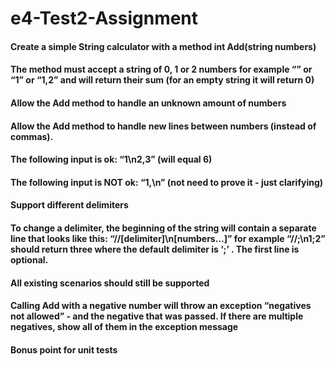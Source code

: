 # e4-Test2-Assignment
#### Create a simple String calculator with a method int Add(string numbers) 
#### The method must accept a string of 0, 1 or 2 numbers for example “” or “1” or “1,2” and will return their sum (for an empty string it will return 0)
#### Allow the Add method to handle an unknown amount of numbers
#### Allow the Add method to handle new lines between numbers (instead of commas).
#### The following input is ok: “1\n2,3” (will equal 6)
#### The following input is NOT ok: “1,\n” (not need to prove it - just clarifying)
#### Support different delimiters
#### To change a delimiter, the beginning of the string will contain a separate line that looks like this: “//[delimiter]\n[numbers…]” for example “//;\n1;2” should return three where the default delimiter is ‘;’ . The first line is optional. 
#### All existing scenarios should still be supported
#### Calling Add with a negative number will throw an exception “negatives not allowed” - and the negative that was passed. If there are multiple negatives, show all of them in the exception message
#### Bonus point for unit tests
